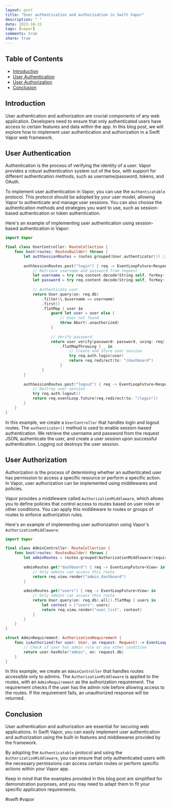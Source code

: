 ```yaml
---
layout: post
title: "User authentication and authorization in Swift Vapor"
description: " "
date: 2023-10-31
tags: [vapor]
comments: true
share: true
---
```


## Table of Contents
- [Introduction](#introduction)
- [User Authentication](#user-authentication)
- [User Authorization](#user-authorization)
- [Conclusion](#conclusion)

## Introduction
User authentication and authorization are crucial components of any web application. Developers need to ensure that only authenticated users have access to certain features and data within the app. In this blog post, we will explore how to implement user authentication and authorization in a Swift Vapor web framework.

## User Authentication
Authentication is the process of verifying the identity of a user. Vapor provides a robust authentication system out of the box, with support for different authentication methods, such as username/password, tokens, and OAuth.

To implement user authentication in Vapor, you can use the `Authenticatable` protocol. This protocol should be adopted by your user model, allowing Vapor to authenticate and manage user sessions. You can also choose the authentication methods and strategies you want to use, such as session-based authentication or token authentication.

Here's an example of implementing user authentication using session-based authentication in Vapor:

```swift
import Vapor

final class UserController: RouteCollection {
    func boot(routes: RoutesBuilder) throws {
        let authSessionRoutes = routes.grouped(User.authenticator()) // Enable session authentication
        
        authSessionRoutes.post("login") { req -> EventLoopFuture<Response> in
            // Retrieve username and password from request
            let username = try req.content.decode(String.self, forKey: "username")
            let password = try req.content.decode(String.self, forKey: "password")
            
            // Authenticate user
            return User.query(on: req.db)
                .filter(\.$username == username)
                .first()
                .flatMap { user in
                    guard let user = user else {
                        // User not found
                        throw Abort(.unauthorized)
                    }
                    
                    // Verify password
                    return user.verify(password: password, using: req)
                        .flatMapThrowing { _ in
                            // Create and store user session
                            try req.auth.login(user)
                            return req.redirect(to: "/dashboard")
                        }
                }
        }
        
        authSessionRoutes.post("logout") { req -> EventLoopFuture<Response> in
            // Destroy user session
            try req.auth.logout()
            return req.eventLoop.future(req.redirect(to: "/login"))
        }
    }
}
```

In this example, we create a `UserController` that handles login and logout routes. The `authenticator()` method is used to enable session-based authentication. We retrieve the username and password from the request JSON, authenticate the user, and create a user session upon successful authentication. Logging out destroys the user session.

## User Authorization
Authorization is the process of determining whether an authenticated user has permission to access a specific resource or perform a specific action. In Vapor, user authorization can be implemented using middlewares and policies.

Vapor provides a middleware called `AuthorizationMiddleware`, which allows you to define policies that control access to routes based on user roles or other conditions. You can apply this middleware to routes or groups of routes to enforce authorization rules.

Here's an example of implementing user authorization using Vapor's `AuthorizationMiddleware`:

```swift
import Vapor

final class AdminController: RouteCollection {
    func boot(routes: RoutesBuilder) throws {
        let adminRoutes = routes.grouped(AuthorizationMiddleware(requirement: AdminRequirement()))
        
        adminRoutes.get("dashboard") { req -> EventLoopFuture<View> in
            // Only admins can access this route
            return req.view.render("admin_dashboard")
        }
        
        adminRoutes.get("users") { req -> EventLoopFuture<View> in
            // Only admins can access this route
            return User.query(on: req.db).all().flatMap { users in
                let context = ["users": users]
                return req.view.render("user_list", context)
            }
        }
    }
}

struct AdminRequirement: AuthorizationRequirement {
    func isAuthorized(for user: User, on request: Request) -> EventLoopFuture<Bool> {
        // Check if user has admin role or any other condition
        return user.hasRole("admin", on: request.db)
    }
}
```

In this example, we create an `AdminController` that handles routes accessible only to admins. The `AuthorizationMiddleware` is applied to the routes, with an `AdminRequirement` as the authorization requirement. The requirement checks if the user has the admin role before allowing access to the routes. If the requirement fails, an unauthorized response will be returned.

## Conclusion
User authentication and authorization are essential for securing web applications. In Swift Vapor, you can easily implement user authentication and authorization using the built-in features and middlewares provided by the framework.

By adopting the `Authenticatable` protocol and using the `AuthorizationMiddleware`, you can ensure that only authenticated users with the necessary permissions can access certain routes or perform specific actions within your Vapor app.

Keep in mind that the examples provided in this blog post are simplified for demonstration purposes, and you may need to adapt them to fit your specific application requirements.

#swift #vapor